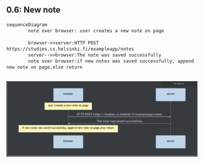 0.6: New note
--- 

```mermaid
sequenceDiagram
		note over browser: user creates a new note on page

		browser->>server:HTTP POST https://studies.cs.helsinki.fi/exampleapp/notes
		server-->>browser:The note was saved successfully
		note over browser:if new notes was saved successfully, append new note on page,else return
		
```
![sequence diagram of New note](./new-note-spa.png)